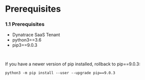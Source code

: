 # Prerequisites

### 1.1 Prerequisites

- Dynatrace SaaS Tenant
- python3==3.6
- pip3==9.0.3

<br>

If you have a newer version of pip installed, rollback to pip==9.0.3:

```
python3 -m pip install --user --upgrade pip==9.0.3
```

